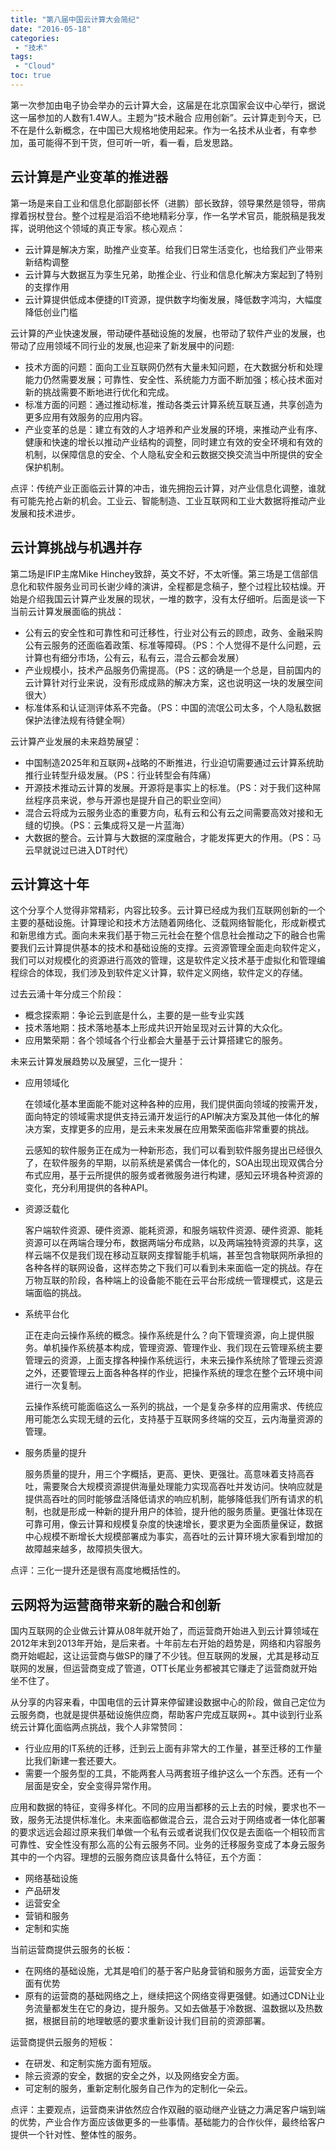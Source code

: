 ```yaml
---
title: "第八届中国云计算大会简纪"
date: "2016-05-18"
categories:
 - "技术"
tags:
 - "Cloud"
toc: true
---
```


第一次参加由电子协会举办的云计算大会，这届是在北京国家会议中心举行，据说这一届参加的人数有1.4W人。主题为“技术融合 应用创新”。云计算走到今天，已不在是什么新概念，在中国已大规格地使用起来。作为一名技术从业者，有幸参加，虽可能得不到干货，但可听一听，看一看，启发思路。


## 云计算是产业变革的推进器

第一场是来自工业和信息化部副部长怀（进鹏）部长致辞，领导果然是领导，带病撑着拐杖登台。整个过程是滔滔不绝地精彩分享，作一名学术官员，能脱稿是我发挥，说明他这个领域的真正专家。核心观点：

  * 云计算是解决方案，助推产业变革。给我们日常生活变化，也给我们产业带来新结构调整
  * 云计算与大数据互为孪生兄弟，助推企业、行业和信息化解决方案起到了特别的支撑作用
  * 云计算提供低成本便捷的IT资源，提供数字均衡发展，降低数字鸿沟，大幅度降低创业门槛
<!--more-->
云计算的产业快速发展，带动硬件基础设施的发展，也带动了软件产业的发展，也带动了应用领域不同行业的发展,也迎来了新发展中的问题:

  * 技术方面的问题：面向工业互联网仍然有大量未知问题，在大数据分析和处理能力仍然需要发展；可靠性、安全性、系统能力方面不断加强；核心技术面对新的挑战需要不断地进行优化和完成。
  * 标准方面的问题：通过推动标准，推动各类云计算系统互联互通，共享创造为更多应用有效服务的应用内容。
  * 产业变革的总是：建立有效的人才培养和产业发展的环境，来推动产业有序、健康和快速的增长以推动产业结构的调整，同时建立有效的安全环境和有效的机制，以保障信息的安全、个人隐私安全和云数据交换交流当中所提供的安全保护机制。

点评：传统产业正面临云计算的冲击，谁先拥抱云计算，对产业信息化调整，谁就有可能先抢占新的机会。工业云、智能制造、工业互联网和工业大数据将推动产业发展和技术进步。

## 云计算挑战与机遇并存

第二场是IFIP主席Mike Hinchey致辞，英文不好，不太听懂。第三场是工信部信息化和软件服务业司司长谢少峰的演讲，全程都是念稿子，整个过程比较枯燥。开始是介绍我国云计算产业发展的现状，一堆的数字，没有太仔细听。后面是谈一下当前云计算发展面临的挑战：

  * 公有云的安全性和可靠性和可迁移性，行业对公有云的顾虑，政务、金融采购公有云服务的还面临着政策、标准等障碍。（PS：个人觉得不是什么问题，云计算也有细分市场，公有云，私有云，混合云都会发展）
  * 产业规模小，技术产品服务仍需提高。（PS：这的确是一个总是，目前国内的云计算针对行业来说，没有形成成熟的解决方案，这也说明这一块的发展空间很大）
  * 标准体系和认证测评体系不完备。（PS：中国的流氓公司太多，个人隐私数据保护法律法规有待健全啊）

云计算产业发展的未来趋势展望：

  * 中国制造2025年和互联网+战略的不断推进，行业迫切需要通过云计算系统助推行业转型升级发展。（PS：行业转型会有阵痛）
  * 开源技术推动云计算的发展。开源将是事实上的标准。（PS：对于我们这种屌丝程序员来说，参与开源也是提升自己的职业空间）
  * 混合云将成为云服务业态的重要方向，私有云和公有云之间需要高效对接和无缝的切换。（PS：云集成将又是一片蓝海）
  * 大数据的整合。云计算与大数据的深度融合，才能发挥更大的作用。（PS：马云早就说过已进入DT时代）

## 云计算这十年

这个分享个人觉得非常精彩，内容比较多。云计算已经成为我们互联网创新的一个主要的基础设施。计算理论和技术方法随着网络化、泛载网络智能化，形成新模式和新思维方式。面向未来我们基于物三元社会在整个信息社会推动之下的融合也需要我们云计算提供基本的技术和基础设施的支撑。云资源管理全面走向软件定义，我们可以对规模化的资源进行高效的管理，这是软件定义技术基于虚拟化和管理编程综合的体现，我们涉及到软件定义计算，软件定义网络，软件定义的存储。

过去云涌十年分成三个阶段：

  * 概念探索期：争论云到底是什么，主要的是一些专业实践
  * 技术落地期：技术落地基本上形成共识开始呈现对云计算的大众化。
  * 应用繁荣期：各个领域各个行业都会大量基于云计算搭建它的服务。

未来云计算发展趋势以及展望，三化一提升：

  * 应用领域化

    在领域化基本里面能不能对这种各种的应用，我们提供面向领域的按需开发，面向特定的领域需求提供支持云涌开发运行的API解决方案及其他一体化的解决方案，支撑更多的应用，是云未来发展在应用繁荣面临非常重要的挑战。

    云感知的软件服务正在成为一种新形态，我们可以看到软件服务提出已经很久了，在软件服务的早期，以前系统是紧偶合一体化的，SOA出现出现双偶合分布式应用，基于云所提供的服务或者微服务进行构建，感知云环境各种资源的变化，充分利用提供的各种API。

  * 资源泛载化

    客户端软件资源、硬件资源、能耗资源，和服务端软件资源、硬件资源、能耗资源可以在两端合理分布，数据两端分布成熟，以及两端独特资源的共享，这样云端不仅是我们现在移动互联网支撑智能手机端，甚至包含物联网所承担的各种各样的联网设备，这样态势之下我们可以看到未来面临一定的挑战。存在万物互联的阶段，各种端上的设备能不能在云平台形成统一管理模式，这是云端面临的挑战。

  * 系统平台化

    正在走向云操作系统的概念。操作系统是什么？向下管理资源，向上提供服务。单机操作系统基本构成，管理资源、管理作业、我们现在云管理系统主要管理云的资源，上面支撑各种操作系统运行，未来云操作系统除了管理云资源之外，还要管理云上面各种各样的作业，把操作系统的理念在整个云环境中间进行一次复制。

    云操作系统可能面临这么一系列的挑战，一个是复杂多样的应用需求、传统应用可能怎么实现无缝的云化，支持基于互联网多终端的交互，云内海量资源的管理。

  * 服务质量的提升

    服务质量的提升，用三个字概括，更高、更快、更强壮。高意味着支持高吞吐，需要聚合大规模资源提供海量处理能力实现高吞吐并发访问。快响应就是提供高吞吐的同时能够盘活降低请求的响应机制，能够降低我们所有请求的机制，也就是形成一种新的提升用户的体验，提升他的服务质量。更强壮体现在可靠可用，像云计算和规模复杂度的快速增长，要求更为全面质量保证，数据中心规模不断增长大规模部署成为事实，高吞吐的云计算环境大家看到增加的故障越来越多，故障损失很大。

点评：三化一提升还是很有高度地概括性的。

## 云网将为运营商带来新的融合和创新

国内互联网的企业做云计算从08年就开始了，而运营商开始进入到云计算领域在2012年末到2013年开始，是后来者。十年前左右开始的趋势是，网络和内容服务商开始崛起，这让运营商与做SP的赚了不少钱。但互联网的发展，尤其是移动互联网的发展，但运营商变成了管道，OTT长尾业务都被其它赚走了运营商就开始坐不住了。

从分享的内容来看，中国电信的云计算来停留建设数据中心的阶段，做自己定位为云服务商，也就是提供基础设施供应商，帮助客户完成互联网+。其中谈到行业系统云计算化面临两点挑战，我个人非常赞同：

  * 行业应用的IT系统的迁移，迁到云上面有非常大的工作量，甚至迁移的工作量比我们新建一套还要大。
  * 需要一个服务型的工具，不能两套人马两套班子维护这么一个东西。还有一个层面是安全，安全变得异常作用。

应用和数据的特征，变得多样化。不同的应用当都移的云上去的时候，要求也不一致，服务无法提供标准化。未来面临都做混合云，混合云对于网络或者一体化部署的要求远远会超过原来我们单做一个私有云或者说我们仅仅是去面临一个相较而言可靠性、安全性没有那么高的公有云服务不同。业务的迁移服务变成了本身云服务其中的一个内容。理想的云服务商应该具备什么特征，五个方面：

  * 网络基础设施
  * 产品研发
  * 运营安全
  * 营销和服务
  * 定制和实施

当前运营商提供云服务的长板：

  * 在网络的基础设施，尤其是咱们的基于客户贴身营销和服务方面，运营安全方面有优势
  * 原有的运营商的基础网络之上，继续把这个网络变得更强健。如通过CDN让业务流量都发生在它的身边，提升服务。又如去做基于冷数据、温数据以及热数据，根据目前的地理敏感的要求重新设计我们目前的资源部署。

运营商提供云服务的短板：

  * 在研发、和定制实施方面有短版。
  * 除云资源的安全，数据的安全之外，以及网络安全方面。
  * 可定制的服务，重新定制化服务自己作为的定制化一朵云。

点评：主要观点，运营商来讲依然应合作双融的驱动继产业链之力满足客户端到端的优势，产业合作方面应该做更多的一些事情。基础能力的合作伙伴，最终给客户提供一个针对性、整体性的服务。
